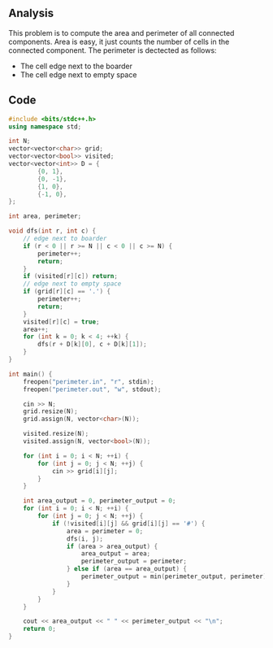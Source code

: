 ## Analysis

This problem is to compute the area and perimeter of all connected components. Area is easy, it just counts the number of cells in the connected component. The perimeter is dectected as follows:

* The cell edge next to the boarder
* The cell edge next to empty space

## Code

```c++
#include <bits/stdc++.h>
using namespace std;

int N;
vector<vector<char>> grid;
vector<vector<bool>> visited;
vector<vector<int>> D = {
        {0, 1},
        {0, -1},
        {1, 0},
        {-1, 0},
};

int area, perimeter;

void dfs(int r, int c) {
    // edge next to boarder
    if (r < 0 || r >= N || c < 0 || c >= N) {
        perimeter++;
        return;
    }
    if (visited[r][c]) return;
    // edge next to empty space
    if (grid[r][c] == '.') {
        perimeter++;
        return;
    }
    visited[r][c] = true;
    area++;
    for (int k = 0; k < 4; ++k) {
        dfs(r + D[k][0], c + D[k][1]);
    }
}

int main() {
    freopen("perimeter.in", "r", stdin);
    freopen("perimeter.out", "w", stdout);

    cin >> N;
    grid.resize(N);
    grid.assign(N, vector<char>(N));

    visited.resize(N);
    visited.assign(N, vector<bool>(N));

    for (int i = 0; i < N; ++i) {
        for (int j = 0; j < N; ++j) {
            cin >> grid[i][j];
        }
    }

    int area_output = 0, perimeter_output = 0;
    for (int i = 0; i < N; ++i) {
        for (int j = 0; j < N; ++j) {
            if (!visited[i][j] && grid[i][j] == '#') {
                area = perimeter = 0;
                dfs(i, j);
                if (area > area_output) {
                    area_output = area;
                    perimeter_output = perimeter;
                } else if (area == area_output) {
                    perimeter_output = min(perimeter_output, perimeter);
                }
            }
        }
    }

    cout << area_output << " " << perimeter_output << "\n";
    return 0;
}
```